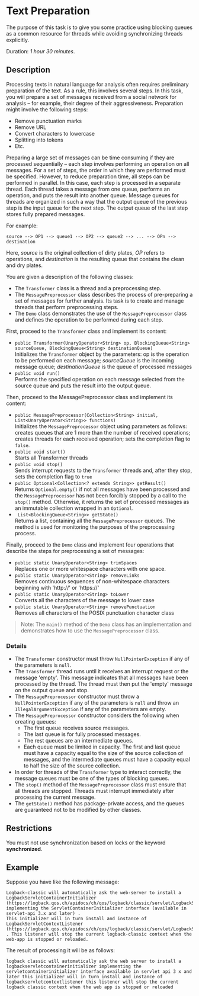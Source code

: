 # Text Preparation

The purpose of this task is to give you some practice using blocking queues as a common resource for threads while avoiding synchronizing threads explicitly.  

Duration: *1 hour 30 minutes*.

## Description

Processing texts in natural language for analysis often requires preliminary preparation of the text. As a rule, this involves several steps. In this task, you wiil prepare a set of messages received from a social network for analysis – for example, their degree of their aggressiveness. Preparation might involve the following steps:

-   Remove punctuation marks
-   Remove URL
-   Convert characters to lowercase
-   Splitting into tokens
-   Etc.

Preparing a large set of messages can be time consuming if they are processed sequentially – each step involves performing an operation on all messages. For a set of steps, the order in which they are performed must be specified. However, to reduce preparation time, all steps can be performed in parallel. In this case, each step is processed in a separate thread. Each thread takes a message from one queue, performs an operation, and puts the result into another queue. Message queues for threads are organized in such a way that the output queue of the previous step is the input queue for the next step. The output queue of the last step stores fully prepared messages.  

For example:


```
source --> OP1 --> queue1 --> OP2 --> queue2 --> ... --> OPn --> destination
```

Here, _source_ is the original collection of dirty plates, _OP_ refers to operations, and _destination_ is the resulting queue that contains the clean and dry plates.

You are given a description of the following classes:

- The `Transformer` class is a thread and a preprocessing step.
- The `MessagePreprocessor` class describes the process of pre-preparing a set of messages for further analysis. Its task is to create and manage threads that perform preprocessing steps.  
- The `Demo` class demonstrates the use of the `MessagePreprocessor` class and defines the operation to be performed during each step.

First, proceed to the `Transformer` class and implement its content:

- `public Transformer(UnaryOperator<String> op, BlockingQueue<String> sourceQueue, BlockingQueue<String> destinationQueue)`  
Initializes the `Transformer` object by the parameters: op is the operation to be performed on each message; _sourceQueue_ is the incoming message queue; _destinationQueue_ is the queue of processed messages 
- `public void run()`  
Performs the specified operation on each message selected from the source queue and puts the result into the output queue.

Then, proceed to the MessagePreprocessor class and implement its content:  
- `public MessagePreprocessor(Collection<String> initial, List<UnaryOperator<String>> functions)`  
Initializes the `MessagePreprocessor` object using parameters as follows: creates queues that are 1 more than the number of received operations; creates threads for each received operation; sets the completion flag to `false`. 
- `public void start()`  
Starts all Transformer threads
- `public void stop()`  
Sends interrupt requests to the `Transformer` threads and, after they stop, sets the completion flag to `true`
- `public Optional<Collection<? extends String>> getResult()`  
Returns `Optional.empty()` if not all messages have been processed and the `MessagePreprocessor` has not been forcibly stopped by a call to the `stop()` method. Otherwise, it returns the set of processed messages as an immutable collection wrapped in an `Optional`.
- `	List<BlockingQueue<String>> getState()`  
Returns a list, containing all the `MessagePreprocessor` queues. The method is used for monitoring the purposes of the preprocessing process.

Finally, proceed to the `Demo` class and implement four operations that describe the steps for preprocessing a set of messages:  

- `public static UnaryOperator<String> trimSpaces`  
Replaces one or more whitespace characters with one space.   
- `public static UnaryOperator<String> removeLinks`  
Removes continuous sequences of non-whitespace characters beginning with 'http://' or 'https://'
- `public static UnaryOperator<String> toLower`  
Converts all the characters of the message to lower case 
- `public static UnaryOperator<String> removePunctuation`  
Removes all characters of the POSIX punctuation character class  

> Note: The `main()` method of the `Demo` class has an implementation and demonstrates how to use the `MessagePreprocessor` class.


### Details
- The `Transformer` constructor must throw `NullPointerException` if any of the parameters is `null`.  
- The `Transformer` thread runs until it receives an interrupt request or the message 'empty'. This message indicates that all messages have been processed by the thread. The thread must then put the 'empty' message on the output queue and stop.
- The `MessagePreprocessor` constructor must throw a `NullPointerException` if any of the parameters is `null` and throw an `IllegalArgumentException` if any of the parameters are empty.
- The `MessagePreprocessor` constructor considers the following when creating queues:
  -	The first queue receives source messages.
  -	The last queue is for fully processed messages.
  -	The rest queues are an intermediate queues.
  -	Each queue must be limited in capacity. The first and last queue must have a capacity equal to the size of the source collection of messages, and the intermediate queues must have a capacity equal to half the size of the source collection.
- In order for threads of the `Transformer` type to interact correctly, the message queues must be one of the types of blocking queues.
- The `stop()` method of the `MessagePreprocessor` class must ensure that all threads are stopped. Threads must interrupt immediately after processing the current message.
- The `getState()` method has package-private access, and the queues are guaranteed not to be modified by other classes.


## Restrictions

You must not use synchronization based on locks or the keyword **synchronized**.

## Example

Suppose you have like the following message:

```
Logback-classic will automatically ask the web-server to install a LogbackServletContainerInitializer (https://logback.qos.ch/apidocs/ch/qos/logback/classic/servlet/LogbackServletContainerInitializer.html) implementing the ServletContainerInitializer interface (available in servlet-api 3.x and later) .
This initializer will in turn install and instance of LogbackServletContextListener (https://logback.qos.ch/apidocs/ch/qos/logback/classic/servlet/LogbackServletContextListener.html) . This listener will stop the current logback-classic context when the web-app is stopped or reloaded.
```

The result of processing it will be as follows:

```
logback classic will automatically ask the web server to install a logbackservletcontainerinitializer implementing the servletcontainerinitializer interface available in servlet api 3 x and later this initializer will in turn install and instance of logbackservletcontextlistener this listener will stop the current logback classic context when the web app is stopped or reloaded
```
